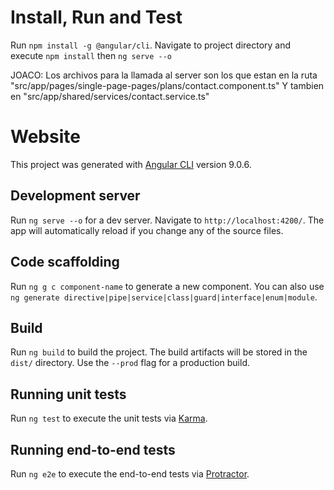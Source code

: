 # Install, Run and Test

Run `npm install -g @angular/cli`.
Navigate to project directory and execute `npm install` then `ng serve --o`

JOACO: Los archivos para la llamada al server son los que estan en la ruta "src/app/pages/single-page-pages/plans/contact.component.ts" Y tambien en "src/app/shared/services/contact.service.ts"
# Website

This project was generated with [Angular CLI](https://cli.angular.io/) version 9.0.6.

## Development server

Run `ng serve --o` for a dev server. Navigate to `http://localhost:4200/`. The app will automatically reload if you change any of the source files.

## Code scaffolding

Run `ng g c component-name` to generate a new component. You can also use `ng generate directive|pipe|service|class|guard|interface|enum|module`.

## Build

Run `ng build` to build the project. The build artifacts will be stored in the `dist/` directory. Use the `--prod` flag for a production build.

## Running unit tests

Run `ng test` to execute the unit tests via [Karma](https://karma-runner.github.io).

## Running end-to-end tests

Run `ng e2e` to execute the end-to-end tests via [Protractor](http://www.protractortest.org/).
